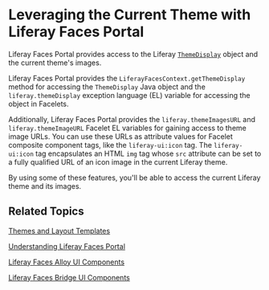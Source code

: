 # Leveraging the Current Theme with Liferay Faces Portal [](id=leveraging-the-current-theme-with-liferay-faces-portal)

Liferay Faces Portal provides access to the Liferay [`ThemeDisplay`](http://docs.liferay.com/portal/6.2/javadocs/com/liferay/portal/theme/ThemeDisplay.html)
object and the current theme's images. 

Liferay Faces Portal provides the `LiferayFacesContext.getThemeDisplay` method
for accessing the `ThemeDisplay` Java object and the `liferay.themeDisplay`
exception language (EL) variable for accessing the object in Facelets.

Additionally, Liferay Faces Portal provides the `liferay.themeImagesURL` and
`liferay.themeImageURL` Facelet EL variables for gaining access to theme image
URLs. You can use these URLs as attribute values for Facelet composite component
tags, like the `liferay-ui:icon` tag. The `liferay-ui:icon` tag encapsulates an
HTML `img` tag whose `src` attribute can be set to a fully qualified URL of an
icon image in the current Liferay theme.

By using some of these features, you'll be able to access the current Liferay
theme and its images. 

## Related Topics [](id=related-topics)

[Themes and Layout Templates](/develop/tutorials/-/knowledge_base/6-2/themes-and-layout-templates)

[Understanding Liferay Faces Portal](/develop/tutorials/-/knowledge_base/6-2/understanding-liferay-faces-portal)

[Liferay Faces Alloy UI Components](/develop/tutorials/-/knowledge_base/6-2/liferay-faces-alloy-ui-components)

[Liferay Faces Bridge UI Components](/develop/tutorials/-/knowledge_base/6-2/liferay-faces-bridge-ui-components)
